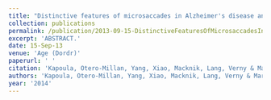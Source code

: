 ```yaml
---
title: "Distinctive features of microsaccades in Alzheimer's disease and in mild cognitive impairment."
collection: publications
permalink: /publication/2013-09-15-DistinctiveFeaturesOfMicrosaccadesInAlzheimer_sDiseaseAndInMild
excerpt: 'ABSTRACT.'
date: 15-Sep-13
venue: 'Age (Dordr)'
paperurl: ' '
citation: 'Kapoula, Otero-Millan, Yang, Xiao, Macknik, Lang, Verny & Martinez-Conde(2020) "Distinctive features of microsaccades in Alzheimer's disease and in mild cognitive impairment." Age (Dordr). 2014 Apr;36(2):535-43. '
authors: 'Kapoula, Otero-Millan, Yang, Xiao, Macknik, Lang, Verny & Martinez-Conde'
year: '2014'
---
```


